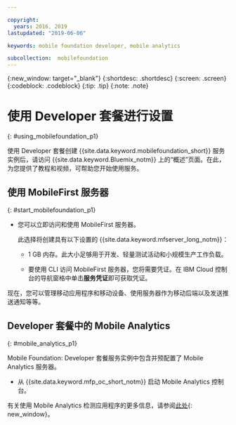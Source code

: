 ```yaml
---

copyright:
  years: 2016, 2019
lastupdated: "2019-06-06"

keywords: mobile foundation developer, mobile analytics

subcollection:  mobilefoundation
---
```


{:new_window: target="_blank"}
{:shortdesc: .shortdesc}
{:screen:  .screen}
{:codeblock:  .codeblock}
{:tip: .tip}
{:note: .note}

#	使用 Developer 套餐进行设置
{: #using_mobilefoundation_p1}

使用 Developer 套餐创建 {{site.data.keyword.mobilefoundation_short}} 服务实例后，请访问 {{site.data.keyword.Bluemix_notm}} 上的“概述”页面。在此，为您提供了教程和视频，可帮助您开始使用服务。

## 使用 MobileFirst 服务器
{: #start_mobilefoundation_p1}
* 您可以立即访问和使用 MobileFirst 服务器。

  此选择将创建具有以下设置的 {{site.data.keyword.mfserver_long_notm}}：
  *	1 GB 内存。此大小足够用于开发、轻量测试活动和小规模生产工作负载。

  * 要使用 CLI 访问 MobileFirst 服务器，您将需要凭证。在 IBM Cloud 控制台的导航窗格中单击**服务凭证**即可获取凭证。

现在，您可以管理移动应用程序和移动设备、使用服务器作为移动后端以及发送推送通知等等。

## Developer 套餐中的 Mobile Analytics
{: #mobile_analytics_p1}

Mobile Foundation: Developer 套餐服务实例中包含并预配置了 Mobile Analytics 服务器。

* 从 {{site.data.keyword.mfp_oc_short_notm}} 启动 Mobile Analytics 控制台。

有关使用 Mobile Analytics 检测应用程序的更多信息，请参阅[此处](/docs/services/mobilefoundation?topic=mobilefoundation-instrument_your_app#instrument_your_app){: new_window}。
